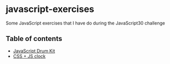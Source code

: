 # javascript-exercises

Some JavaScript exercises that I have do during the JavaScript30 challenge

## Table of contents

- [JavaScript Drum Kit](https://github.com/MiyuHmt/javascript-exercises/tree/master/JavaScriptDrumKit)
- [CSS + JS clock](https://github.com/MiyuHmt/javascript-exercises/tree/master/CssJsClock)

